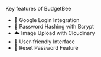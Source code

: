 Key features of BudgetBee
- 🐛 Google Login Integration
- 🔐 Password Hashing with Bcrypt 
- ☁️  Image Upload with Cloudinary 
- 🐝 User-friendly Interface
- 🦕 Reset Password Feature

